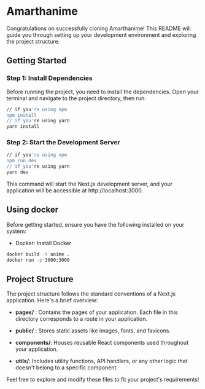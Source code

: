 # Amarthanime

Congratulations on successfully cloning Amarthanime! This README will guide you through setting up your development environment and exploring the project structure.

## Getting Started

### Step 1: Install Dependencies
Before running the project, you need to install the dependencies. Open your terminal and navigate to the project directory, then run:
```bash
// if you're using npm
npm install
// if you're using yarn
yarn install
```

### Step 2: Start the Development Server

```bash
// if you're using npm
npm run dev
// if you're using yarn
yarn dev
```
This command will start the Next.js development server, and your application will be accessible at http://localhost:3000.

## Using docker
Before getting started, ensure you have the following installed on your system:

- Docker: Install Docker

```bash
docker build -t anime .
docker run -p 3000:3000
```

## Project Structure
The project structure follows the standard conventions of a Next.js application. Here's a brief overview:

- **pages/** : Contains the pages of your application. Each file in this directory corresponds to a route in your application.

- **public/** : Stores static assets like images, fonts, and favicons.

- **components/**: Houses reusable React components used throughout your application.

- **utils/**: Includes utility functions, API handlers, or any other logic that doesn't belong to a specific component.

Feel free to explore and modify these files to fit your project's requirements!
